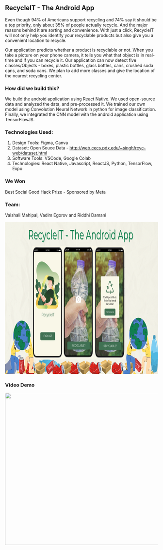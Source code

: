 ## RecycleIT - The Android App

Even though 94% of Americans support recycling and 74% say it should be a top priority, only about 35% of people actually recycle. And the major reasons behind it are sorting and convenience. With just a click, RecycleIT will not only help you identify your recyclable products but also give you a convenient location to recycle.

Our application predicts whether a product is recyclable or not. When you take a picture on your phone camera, it tells you what that object is in real-time and if you can recycle it. Our application can now detect five classes/Objects - boxes, plastic bottles, glass bottles, cans, crushed soda cans, and soda cans. We plan to add more classes and give the location of the nearest recycling center.

### How did we build this?
We build the android application using React Native. We used open-source data and analyzed the data, and pre-processed it. We trained our own model using Convolution Neural Network in python for image classification. Finally, we integrated the CNN model with the android application using TensorFlowJS.

### Technologies Used: 
1. Design Tools: Figma, Canva
2. Dataset: Open Souce Data - http://web.cecs.pdx.edu/~singh/rcyc-web/dataset.html
3. Software Tools: VSCode, Google Colab
4. Technologies: React Native, Javascript, ReactJS, Python, TensorFlow, Expo

### We Won
Best Social Good Hack Prize - Sponsored by Meta

### Team: 
Vaishali Mahipal, Vadim Egorov and Riddhi Damani

<img src="./app/assets/RecycleIT_Final.png" width="900" height="500"/>

### Video Demo
<img src="./app/assets/RecycleIT.gif" width="900" height="500"/>


